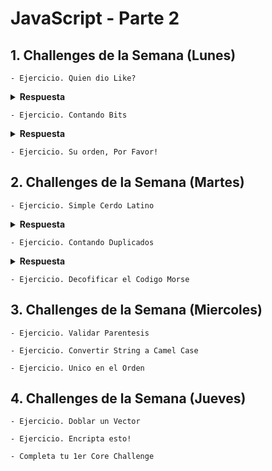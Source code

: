 # JavaScript - Parte 2

## 1. Challenges de la Semana (Lunes)

    - Ejercicio. Quien dio Like?

<details><summary><strong>Respuesta</strong></summary>

```JavaScript

function likes(names) {
  let personas = names.length;
  let respuesta = "";
  
  if (personas === 0) {
    respuesta = "no one likes this";
  }
  if (personas === 1) {
    respuesta = `${names[0]} likes this`;
  }
  if (personas === 2) {
    respuesta = `${names[0]} and ${names[1]} like this`;
  }
  if (personas === 3) {
    respuesta = `${names[0]}, ${names[1]} and ${names[2]} like this`;
  } 
  if (personas > 3) {
    respuesta = `${names[0]}, ${names[1]} and ${personas - 2} others like this`;
  }
  return respuesta;
}

```
</details>

    - Ejercicio. Contando Bits

<details><summary><strong>Respuesta</strong></summary>

```JavaScript

var countBits = function(n) {
  let binario = Math.abs(n).toString(2);
  contador = 0;
  for(var i = 0; i < binario.length; i++) {
	  if (binario[i] === "1") {
      contador++;
    }
  }
  return contador ;
};

```

</details>

    - Ejercicio. Su orden, Por Favor!

## 2. Challenges de la Semana (Martes)

    - Ejercicio. Simple Cerdo Latino

<details><summary><strong>Respuesta</strong></summary>    

```JavaScript

function pigIt(str){
  let vector = str.split(' ');
  let vector2 = [];
  
  for (let i=0; i < vector.length; i++) {
    // Verifico que no traiga signos de puntuacion
    if (vector[i].substring(0,1) === "!" || vector[i].substring(0,1) === "?" ) {
      final = vector[i].substring(0,1);
    } else {
      final = vector[i].substring(0,1) + 'ay';
    }
    vector2[i] = vector[i].substring(1,vector[i].length) + final;
  }
  let nueva = vector2.join(' ');
  return nueva;
}

```

</details>

    - Ejercicio. Contando Duplicados

<details><summary><strong>Respuesta</strong></summary>

```JavaScript

function duplicateCount(text){
  //Inicializamos las variables y ordenamos el arreglo
  text = text.toLowerCase();
  arreglo = text.split('').sort();
  let repetidos = [];
  let contador = 1;
  
  for ( let i=0; i < arreglo.length; i++ ) {
    if ( arreglo[i] === arreglo[i+1]) {
      contador++;
    } else {
      if (contador > 1) {
        repetidos.push(contador);
      }
      contador = 1;
    }
  }
  return repetidos.length;
}

```

</details>

    - Ejercicio. Decofificar el Codigo Morse

## 3. Challenges de la Semana (Miercoles)

    - Ejercicio. Validar Parentesis

    - Ejercicio. Convertir String a Camel Case

    - Ejercicio. Unico en el Orden

## 4. Challenges de la Semana (Jueves)

    - Ejercicio. Doblar un Vector

    - Ejercicio. Encripta esto!

    - Completa tu 1er Core Challenge